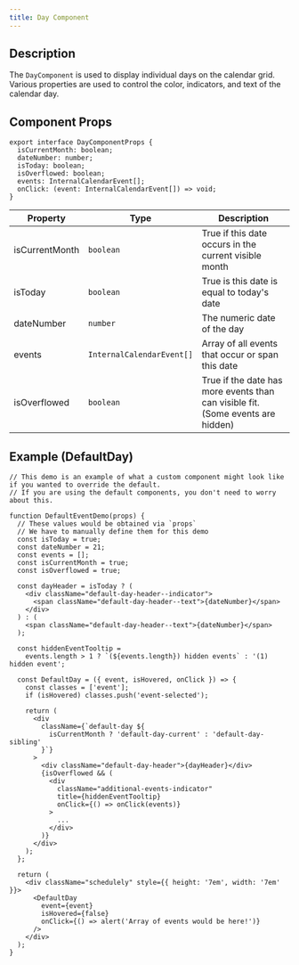 ```yaml
---
title: Day Component
---
```


## Description

The `DayComponent` is used to display individual days on the calendar grid. Various properties are used to control the color, indicators, and text of the calendar day.

## Component Props

```tsx
export interface DayComponentProps {
  isCurrentMonth: boolean;
  dateNumber: number;
  isToday: boolean;
  isOverflowed: boolean;
  events: InternalCalendarEvent[];
  onClick: (event: InternalCalendarEvent[]) => void;
}
```

| Property       | Type                      | Description                                                                     |
| -------------- | ------------------------- | ------------------------------------------------------------------------------- |
| isCurrentMonth | `boolean`                 | True if this date occurs in the current visible month                           |
| isToday        | `boolean`                 | True is this date is equal to today's date                                      |
| dateNumber     | `number`                  | The numeric date of the day                                                     |
| events         | `InternalCalendarEvent[]` | Array of all events that occur or span this date                                |
| isOverflowed   | `boolean`                 | True if the date has more events than can visible fit. (Some events are hidden) |

## Example (DefaultDay)

```tsx live
// This demo is an example of what a custom component might look like if you wanted to override the default.
// If you are using the default components, you don't need to worry about this.

function DefaultEventDemo(props) {
  // These values would be obtained via `props`
  // We have to manually define them for this demo
  const isToday = true;
  const dateNumber = 21;
  const events = [];
  const isCurrentMonth = true;
  const isOverflowed = true;

  const dayHeader = isToday ? (
    <div className="default-day-header--indicator">
      <span className="default-day-header--text">{dateNumber}</span>
    </div>
  ) : (
    <span className="default-day-header--text">{dateNumber}</span>
  );

  const hiddenEventTooltip =
    events.length > 1 ? `(${events.length}) hidden events` : '(1) hidden event';

  const DefaultDay = ({ event, isHovered, onClick }) => {
    const classes = ['event'];
    if (isHovered) classes.push('event-selected');

    return (
      <div
        className={`default-day ${
          isCurrentMonth ? 'default-day-current' : 'default-day-sibling'
        }`}
      >
        <div className="default-day-header">{dayHeader}</div>
        {isOverflowed && (
          <div
            className="additional-events-indicator"
            title={hiddenEventTooltip}
            onClick={() => onClick(events)}
          >
            ...
          </div>
        )}
      </div>
    );
  };

  return (
    <div className="schedulely" style={{ height: '7em', width: '7em' }}>
      <DefaultDay
        event={event}
        isHovered={false}
        onClick={() => alert('Array of events would be here!')}
      />
    </div>
  );
}
```
